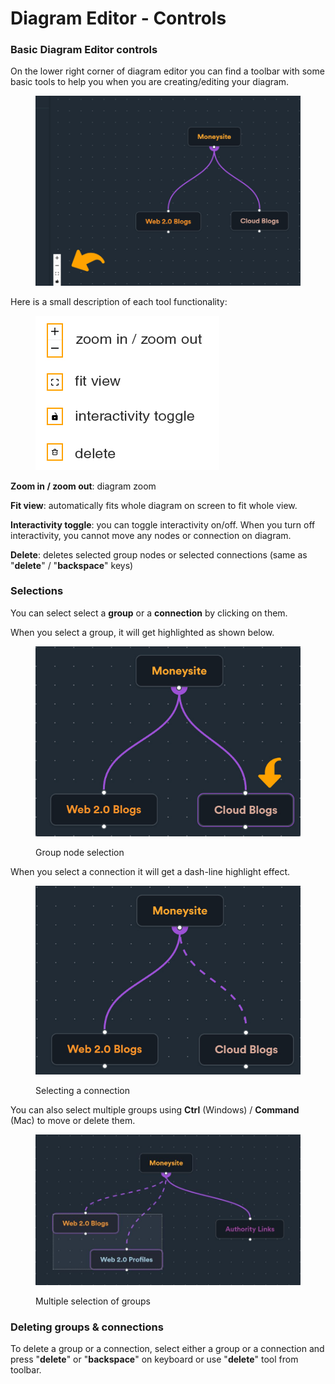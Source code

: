 # Diagram Editor - Controls

### Basic Diagram Editor controls

On the lower right corner of diagram editor you can find a toolbar with some basic tools to help you when you are creating/editing your diagram.

<figure><img src="../../.gitbook/assets/diagram controls.jpg" alt=""><figcaption></figcaption></figure>

Here is a small description of each tool functionality:

<figure><img src="../../.gitbook/assets/diagram editor toolbar.jpg" alt=""><figcaption></figcaption></figure>

**Zoom in / zoom out**: diagram zoom

**Fit view**: automatically fits whole diagram on screen to fit whole view.

**Interactivity toggle**: you can toggle interactivity on/off. When you turn off interactivity, you cannot move any nodes or connection on diagram.

**Delete**: deletes selected group nodes or selected connections (same as "**delete**" / "**backspace**" keys)

### Selections

You can select select a **group** or a **connection** by clicking on them.

When you select a group, it will get highlighted as shown below.

<figure><img src="../../.gitbook/assets/diagram editor - selected.jpg" alt=""><figcaption><p>Group node selection</p></figcaption></figure>

When you select a connection it will get a dash-line highlight effect.

<figure><img src="../../.gitbook/assets/diagram editor - selected connection.jpg" alt=""><figcaption><p>Selecting a connection</p></figcaption></figure>

You can also select multiple groups using **Ctrl** (Windows) / **Command** (Mac) to move or delete them.

<figure><img src="../../.gitbook/assets/diagram editor multiple select.JPG" alt=""><figcaption><p>Multiple selection of groups</p></figcaption></figure>



### Deleting groups & connections

To delete a group or a connection, select either a group or a connection and press "**delete**" or "**backspace**" on keyboard or use "**delete**" tool from toolbar.
